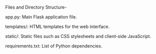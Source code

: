 Files and Directory Structure- 

app.py: Main Flask application file.

templates/: HTML templates for the web interface.

static/: Static files such as CSS stylesheets and client-side JavaScript.

requirements.txt: List of Python dependencies.
